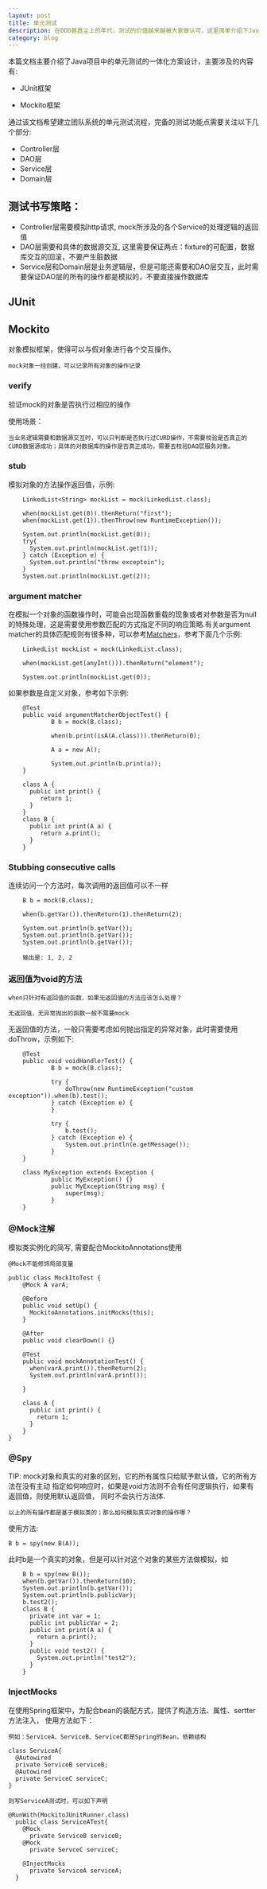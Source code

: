 ```yaml
---
layout: post
title: 单元测试
description: 在DDD甚嚣尘上的年代，测试的价值越来越被大家做认可，这里简单介绍下Java的单元测试方案
category: blog
---
```


本篇文档主要介绍了Java项目中的单元测试的一体化方案设计，主要涉及的内容有:

* JUnit框架

* Mockito框架

通过该文档希望建立团队系统的单元测试流程，完备的测试功能点需要关注以下几个部分:

* Controller层
* DAO层
* Service层
* Domain层

## 测试书写策略：

* Controller层需要模拟http请求, mock所涉及的各个Service的处理逻辑的返回值
* DAO层需要和具体的数据源交互, 这里需要保证两点：fixture的可配置，数据库交互的回滚，不要产生脏数据
* Service层和Domain层是业务逻辑层，但是可能还需要和DAO层交互，此时需要保证DAO层的所有的操作都是模拟的，不要直接操作数据库

## JUnit

## Mockito

对象模拟框架，使得可以与假对象进行各个交互操作。

`mock对象一经创建，可以记录所有对象的操作记录`

### verify

验证mock的对象是否执行过相应的操作

使用场景：

```
当业务逻辑需要和数据源交互时，可以只判断是否执行过CURD操作，不需要校验是否真正的
CURD数据源成功；具体的对数据库的操作是否真正成功，需要去校验DAO层服务对象。
```

### stub

模拟对象的方法操作返回值，示例:

```
    LinkedList<String> mockList = mock(LinkedList.class);
    
    when(mockList.get(0)).thenReturn("first");
    when(mockList.get(1)).thenThrow(new RuntimeException());
    
    System.out.println(mockList.get(0));
    try{
      System.out.println(mockList.get(1));
    } catch (Exception e) {
      System.out.println("throw exceptoin");
    }
    System.out.println(mockList.get(2));
```

### argument matcher

在模拟一个对象的函数操作时，可能会出现函数重载的现象或者对参数是否为null的特殊处理，这是需要使用参数匹配的方式指定不同的响应策略.有关argument matcher的具体匹配规则有很多种，可以参考[Matchers](http://site.mockito.org/mockito/docs/current/org/mockito/Matchers.html)，参考下面几个示例:

```
    LinkedList mockList = mock(LinkedList.class);
    
    when(mockList.get(anyInt())).thenReturn("element");
    
    System.out.println(mockList.get(0));
```

如果参数是自定义对象，参考如下示例:

```
    @Test
    public void argumentMatcherObjectTest() {
            B b = mock(B.class);

            when(b.print(isA(A.class))).thenReturn(0);

            A a = new A();

            System.out.println(b.print(a));
    }

    class A {
      public int print() {
         return 1;
      }
    }
    class B {
      public int print(A a) {
         return a.print();
      }
    }
```

### Stubbing consecutive calls

连续访问一个方法时，每次调用的返回值可以不一样

```
    B b = mock(B.class);
    
    when(b.getVar()).thenReturn(1).thenReturn(2);
    
    System.out.println(b.getVar());
    System.out.println(b.getVar());
    System.out.println(b.getVar());

    输出是: 1, 2, 2
```

### 返回值为void的方法

`when只针对有返回值的函数，如果无返回值的方法应该怎么处理？`

`无返回值，无异常抛出的函数一般不需要mock`

无返回值的方法，一般只需要考虑如何抛出指定的异常对象，此时需要使用doThrow，示例如下:

```
    @Test
    public void voidHandlerTest() {
            B b = mock(B.class);

            try {
                doThrow(new RuntimeException("custom exception")).when(b).test();
            } catch (Exception e) {
            }

            try {
                b.test();
            } catch (Exception e) {
                System.out.println(e.getMessage());
            }
    }

    class MyException extends Exception {
            public MyException() {}
            public MyException(String msg) {
                super(msg);
            }
    }
```

### @Mock注解

模拟类实例化的简写, 需要配合MockitoAnnotations使用

`@Mock不能修饰局部变量`

```
public class MockItoTest {
    @Mock A varA;

    @Before
    public void setUp() {
      MockitoAnnotations.initMocks(this);
    }

    @After
    public void clearDown() {}

    @Test
    public void mockAnnotationTest() {
      when(varA.print()).thenReturn(2);
      System.out.println(varA.print());

    }

    class A {
      public int print() {
        return 1;
      }
    }
}
```

### @Spy

TIP: mock对象和真实的对象的区别，它的所有属性只给赋予默认值，它的所有方法在没有主动
指定如何响应时，如果是void方法则不会有任何逻辑执行，如果有返回值，则使用默认返回值，
同时不会执行方法体.

`以上的所有操作都是基于模拟类的；那么如何模拟真实对象的操作哪？`

使用方法:

```
B b = spy(new B(A));
```

此时b是一个真实的对象，但是可以针对这个对象的某些方法做模拟，如

```
    B b = spy(new B());
    when(b.getVar()).thenReturn(10);
    System.out.println(b.getVar());
    System.out.println(b.publicVar);
    b.test2();
    class B {
      private int var = 1;
      public int publicVar = 2;
      public int print(A a) {
        return a.print();
      }
      public void test2() {
        System.out.println("test2");
      }
    }
```

### InjectMocks

在使用Spring框架中，为配合bean的装配方式，提供了构造方法、属性、sertter方法注入，
使用方法如下：

```
例如：ServiceA、ServiceB、ServiceC都是Spring的Bean，依赖结构

class ServiceA{
  @Autowired
  private ServiceB serviceB;
  @Autowired
  private ServiceC serviceC;
}

则写ServiceA测试时，可以如下声明

@RunWith(MockitoJUnitRunner.class)
  public class ServiceATest{
    @Mock
      private ServiceB serviceB;
    @Mock
      private ServceC serviceC;

    @InjectMocks
      private ServiceA serviceA;
  }

```

